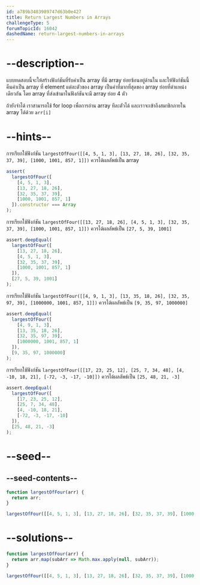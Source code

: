 ```yaml
---
id: a789b3483989747d63b0e427
title: Return Largest Numbers in Arrays
challengeType: 5
forumTopicId: 16042
dashedName: return-largest-numbers-in-arrays
---
```


# --description--
แบบทดสอบนี้จะให้สร้างฟังก์ชันที่รับค่าเป็น array ที่มี array ย่อยซ้อนอยู่ด้านใน และให้ฟังก์ชันนี้คืนค่าเป็น array ที่ element แต่ละตัวของ array เป็นค่าที่มากที่สุดของ array ย่อยที่ตำแหน่งเดียวกัน 
โดย array ที่ส่งเข้ามาในฟังก์ชันจะมี array ย่อย 4 ตัว

ถ้ายังจำได้ เราสามารถใช้ for loop เพื่อการอ่าน array ทีละตัวได้ และเราจะเข้าถึงสมาชิกภายใน array ได้ด้วย `arr[i]`


# --hints--

การเรียกใช้ฟังก์ชัน `largestOfFour([[4, 5, 1, 3], [13, 27, 18, 26], [32, 35, 37, 39], [1000, 1001, 857, 1]])` ควรได้ผลลัพธ์เป็น array

```js
assert(
  largestOfFour([
    [4, 5, 1, 3],
    [13, 27, 18, 26],
    [32, 35, 37, 39],
    [1000, 1001, 857, 1]
  ]).constructor === Array
);
```

การเรียกใช้ฟังก์ชัน `largestOfFour([[13, 27, 18, 26], [4, 5, 1, 3], [32, 35, 37, 39], [1000, 1001, 857, 1]])` ควรได้ผลลัพธ์เป็น `[27, 5, 39, 1001]`

```js
assert.deepEqual(
  largestOfFour([
    [13, 27, 18, 26],
    [4, 5, 1, 3],
    [32, 35, 37, 39],
    [1000, 1001, 857, 1]
  ]),
  [27, 5, 39, 1001]
);
```

การเรียกใช้ฟังก์ชัน `largestOfFour([[4, 9, 1, 3], [13, 35, 18, 26], [32, 35, 97, 39], [1000000, 1001, 857, 1]])` ควรได้ผลลัพธ์เป็น `[9, 35, 97, 1000000]`

```js
assert.deepEqual(
  largestOfFour([
    [4, 9, 1, 3],
    [13, 35, 18, 26],
    [32, 35, 97, 39],
    [1000000, 1001, 857, 1]
  ]),
  [9, 35, 97, 1000000]
);
```

การเรียกใช้ฟังก์ชัน `largestOfFour([[17, 23, 25, 12], [25, 7, 34, 48], [4, -10, 18, 21], [-72, -3, -17, -10]])` ควรได้ผลลัพธ์เป็น `[25, 48, 21, -3]`

```js
assert.deepEqual(
  largestOfFour([
    [17, 23, 25, 12],
    [25, 7, 34, 48],
    [4, -10, 18, 21],
    [-72, -3, -17, -10]
  ]),
  [25, 48, 21, -3]
);
```

# --seed--

## --seed-contents--

```js
function largestOfFour(arr) {
  return arr;
}

largestOfFour([[4, 5, 1, 3], [13, 27, 18, 26], [32, 35, 37, 39], [1000, 1001, 857, 1]]);
```

# --solutions--

```js
function largestOfFour(arr) {
  return arr.map(subArr => Math.max.apply(null, subArr));
}

largestOfFour([[4, 5, 1, 3], [13, 27, 18, 26], [32, 35, 37, 39], [1000, 1001, 857, 1]]);
```
